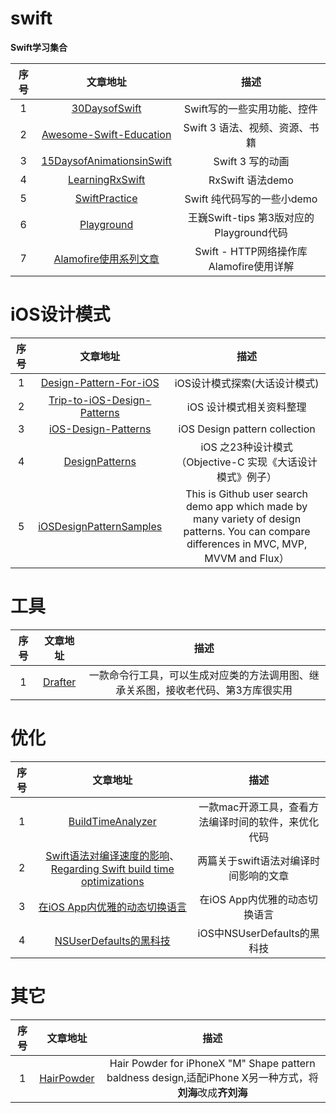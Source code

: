 

swift  
=====

**Swift学习集合**

| 序号  | 文章地址 | 描述 |
| :--: | :--: | :-------------------------------------------------------: |
| 1    | [30DaysofSwift](https://github.com/allenwong/30DaysofSwift) | Swift写的一些实用功能、控件 |
| 2    | [Awesome-Swift-Education](https://github.com/hsavit1/Awesome-Swift-Education) | Swift 3 语法、视频、资源、书籍 |
| 3    | [15DaysofAnimationsinSwift](https://github.com/larrynatalicio/15DaysofAnimationsinSwift) | Swift 3 写的动画|
| 4    | [LearningRxSwift](https://github.com/pepaslabs/LearningRxSwift) | RxSwift 语法demo |
| 5    | [SwiftPractice](https://github.com/flywo/SwiftPractice) | Swift 纯代码写的一些小demo |
| 6    | [Playground](https://github.com/swifter-tips/Playground) | 王巍Swift-tips 第3版对应的Playground代码 |
| 7    | [Alamofire使用系列文章](http://www.hangge.com/blog/cache/detail_970.html) | Swift - HTTP网络操作库Alamofire使用详解 |


iOS设计模式
=========

| 序号  | 文章地址 | 描述 |
| :--: | :--: | :-------------------------------------------------------: |
| 1    | [Design-Pattern-For-iOS](https://github.com/huang303513/Design-Pattern-For-iOS) | iOS设计模式探索(大话设计模式) |
| 2    | [Trip-to-iOS-Design-Patterns](https://github.com/skyming/Trip-to-iOS-Design-Patterns) | iOS 设计模式相关资料整理 |
| 3    | [iOS-Design-Patterns](https://github.com/YouXianMing/iOS-Design-Patterns) | iOS Design pattern collection |
| 4    | [DesignPatterns](https://github.com/clairehu7/DesignPatterns) | iOS 之23种设计模式（Objective-C 实现《大话设计模式》例子） |
| 5    | [iOSDesignPatternSamples](https://github.com/marty-suzuki/iOSDesignPatternSamples) | This is Github user search demo app which made by many variety of design patterns. You can compare differences in MVC, MVP, MVVM and Flux） |




工具
===

| 序号  | 文章地址 | 描述 |
| :--: | :--: | :-------------------------------------------------------: |
| 1    | [Drafter](https://github.com/L-Zephyr/Drafter) | 一款命令行工具，可以生成对应类的方法调用图、继承关系图，接收老代码、第3方库很实用 |


优化
===

| 序号  | 文章地址 | 描述 |
| :--: | :--: | :-------------------------------------------------------: |
| 1    | [BuildTimeAnalyzer](https://github.com/RobertGummesson/BuildTimeAnalyzer-for-Xcode) | 一款mac开源工具，查看方法编译时间的软件，来优化代码 |
| 2    | [Swift语法对编译速度的影响](https://juejin.im/post/5a42f1156fb9a0452725dbc2)、[Regarding Swift build time optimizations](https://medium.com/@RobertGummesson/regarding-swift-build-time-optimizations-fc92cdd91e31) | 两篇关于swift语法对编译时间影响的文章 |
| 3    | [在iOS App内优雅的动态切换语言](https://www.jianshu.com/p/b4288e5e6e4c) | 在iOS App内优雅的动态切换语言 |
| 4    | [NSUserDefaults的黑科技](https://www.jianshu.com/p/8cb9661fc9d3) | iOS中NSUserDefaults的黑科技 |





其它
===

| 序号  | 文章地址 | 描述 |
| :--: | :--: | :-------------------------------------------------------: |
| 1    | [HairPowder](https://github.com/intmain/HairPowder) | Hair Powder for iPhoneX "M" Shape pattern baldness design,适配iPhone X另一种方式，将**刘海**改成**齐刘海** |







 

